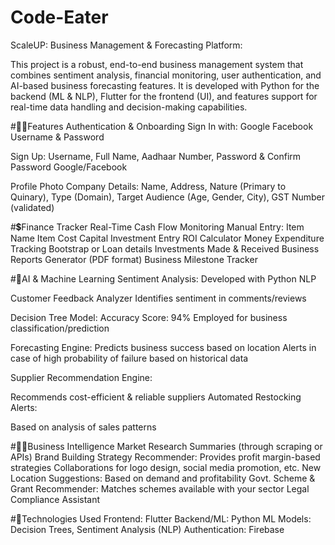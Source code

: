 # Code-Eater
ScaleUP: Business Management & Forecasting Platform:

This project is a robust, end-to-end business management system that combines sentiment analysis, financial monitoring, user authentication, and AI-based business forecasting features. It is developed with Python for the backend (ML & NLP), Flutter for the frontend (UI), and features support for real-time data handling and decision-making capabilities.

#👨‍💻Features
Authentication & Onboarding
Sign In with:
Google
Facebook
Username & Password

Sign Up:
Username, Full Name, Aadhaar Number,
Password & Confirm Password
Google/Facebook

Profile Photo
Company Details:
Name, Address, Nature (Primary to Quinary), Type (Domain), Target Audience (Age, Gender, City), GST Number (validated)

#💲Finance Tracker
Real-Time Cash Flow Monitoring
Manual Entry:
Item Name
Item Cost
Capital Investment Entry
ROI Calculator
Money Expenditure Tracking
Bootstrap or Loan details
Investments Made & Received
Business Reports Generator (PDF format)
Business Milestone Tracker

#🤖AI & Machine Learning
Sentiment Analysis:
Developed with Python NLP

Customer Feedback Analyzer
Identifies sentiment in comments/reviews

Decision Tree Model:
Accuracy Score: 94%
Employed for business classification/prediction

Forecasting Engine:
Predicts business success based on location
Alerts in case of high probability of failure based on historical data

Supplier Recommendation Engine:

Recommends cost-efficient & reliable suppliers
Automated Restocking Alerts:

Based on analysis of sales patterns

#👨‍💼Business Intelligence
Market Research Summaries (through scraping or APIs)
Brand Building Strategy Recommender:
Provides profit margin-based strategies
Collaborations for logo design, social media promotion, etc.
New Location Suggestions:
Based on demand and profitability
Govt. Scheme & Grant Recommender:
Matches schemes available with your sector
Legal Compliance Assistant

#📱Technologies Used
Frontend: Flutter
Backend/ML: Python
ML Models: Decision Trees, Sentiment Analysis (NLP)
Authentication: Firebase

